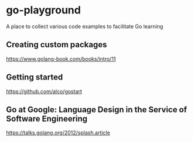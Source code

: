 # go-playground

A place to collect various code examples to facilitate Go learning

## Creating custom packages
https://www.golang-book.com/books/intro/11

## Getting started
https://github.com/alco/gostart

## Go at Google: Language Design in the Service of Software Engineering
https://talks.golang.org/2012/splash.article

